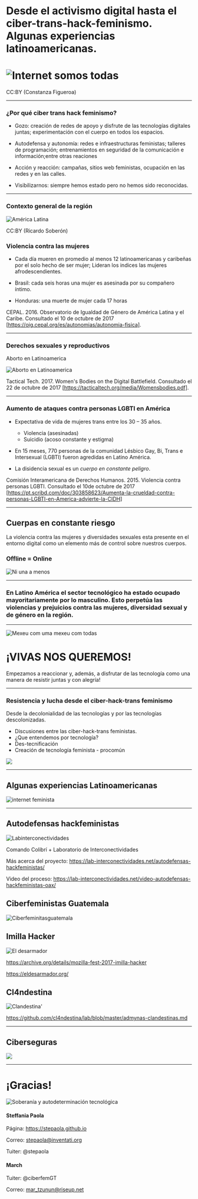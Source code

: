 # Desde el activismo digital hasta el ciber-trans-hack-feminismo. Algunas experiencias latinoamericanas.

# ![Internet somos todas](https://i.imgur.com/6EudOD0.jpg)
CC:BY (Constanza Figueroa)

---

### ¿Por qué ciber trans hack feminismo?

* Gozo: creación de redes de apoyo y disfrute de las tecnologías digitales juntas; experimentación con el cuerpo en todos los espacios.

* Autodefensa y autonomía: redes e infraestructuras feministas; talleres de programación; entrenamientos en seguridad de la comunicación e información;entre otras reaciones

* Acción y reacción: campañas, sitios web feministas, ocupación en las redes y en las calles.

* Visibilizarnos: siempre hemos estado pero no hemos sido reconocidas. 
 
---

### Contexto general de la región
![América Latina](http://1.bp.blogspot.com/-CP0p5BLyHFU/TbXWQ_-6zVI/AAAAAAAAGEc/IAq7tEgRbDo/s1600/america-latina.jpg)

CC:BY (Ricardo Soberón)


### Violencia contra las mujeres

- Cada día mueren en promedio al menos 12 latinoamericanas y caribeñas por el solo hecho de ser mujer; Lideran los indices las mujeres afrodescendientes.

- Brasil: cada seis horas una mujer es asesinada por su compañero íntimo.

- Honduras: una muerte de mujer cada 17 horas


CEPAL. 2016. Observatorio de Igualdad de Género de América Latina y el Caribe. Consultado el 10 de octubre de 2017 [https://oig.cepal.org/es/autonomias/autonomia-fisica].


---

### Derechos sexuales y reproductivos

Aborto en Latinoamerica

![Aborto en Latinoamerica](https://i.imgur.com/C5GYzgP.png)



Tactical Tech. 2017. Women's Bodies on the Digital Battlefield. Consultado el 22 de octubre de 2017 [https://tacticaltech.org/media/Womensbodies.pdf].

---

### Aumento de ataques contra personas LGBTI en América

- Expectativa de vida de mujeres trans entre los 30 – 35 años.
    - Violencia (asesinadas)
    - Suicidio (acoso constante y estigma)

- En 15 meses, 770 personas de la comunidad Lésbico Gay, Bi, Trans e Intersexual (LGBTI) fueron agredidas en Latino América.

- La disidencia sexual es un *cuerpo en constante peligro*. 

Comisión Interamericana de Derechos Humanos. 2015. Violencia contra personas LGBTI. Consultado el 10de octubre de 2017 [https://pt.scribd.com/doc/303858623/Aumenta-la-crueldad-contra-personas-LGBTI-en-America-advierte-la-CIDH]


---


## Cuerpas en constante riesgo

La violencia contra las mujeres y diversidades sexuales esta presente en el entorno digital como un elemento más de control sobre nuestros cuerpos.


### Offline = Online


![Ni una a menos](https://ichef-1.bbci.co.uk/news/624/cpsprodpb/108B4/production/_92446776_gettyimages-589317408.jpg)


---


### En Latino América el sector tecnológico ha estado ocupado mayoritariamente por lo masculino. Esto perpetúa las violencias y prejuicios contra las mujeres, diversidad sexual y de género en la región. 


---

![Mexeu com uma mexeu com todas](https://media1.giphy.com/media/3og0IEk1Eo8LyC7qJa/giphy.gif)

# ¡VIVAS NOS QUEREMOS!
Empezamos a reaccionar y, además, a disfrutar de las tecnología como una manera de resistir juntas y con alegría!

---
### Resistencia y lucha desde el ciber-hack-trans feminismo

Desde la decolonialidad de las tecnologías y por las tecnologías descolonizadas.

- Discusiones entre las ciber-hack-trans feministas. 
- ¿Que entendemos por tecnología?
- Des-tecnificación
- Creación de tecnología feminista - procomún
 
![](https://media.giphy.com/media/8j5JJMCY0ViuY/giphy.gif)


---

## Algunas experiencias Latinoamericanas

![internet feminista](https://eldesarmador.org/theme/img/principiosfeministas07.jpg)

---
## Autodefensas hackfeministas


![Labinterconectividades](https://lab-interconectividades.net/wp-content/uploads/sites/20/2017/10/frame-taller-autodefensas-hackfeministas-oax-04.png)

Comando Colibrí + Laboratorio de Interconectividades

Más acerca del proyecto: https://lab-interconectividades.net/autodefensas-hackfeministas/

Video del proceso: https://lab-interconectividades.net/video-autodefensas-hackfeministas-oax/



## Ciberfeministas Guatemala

![Ciberfeminitasguatemala](https://ceppas.org.gt/media/images/pictures/ciberfeministasgt_big.png)


## Imilla Hacker 

![El desarmador](https://eldesarmador.org/theme/img/nuevo-logo-cool.png)


https://archive.org/details/mozilla-fest-2017-imilla-hacker

https://eldesarmador.org/


## Cl4ndestina

![Clandestina'](https://camo.githubusercontent.com/ed5916d2f35497ee679e4b7d67ed5012b08e08c0/68747470733a2f2f692e696d6775722e636f6d2f46705849456a562e6a7067)

https://github.com/cl4ndestina/lab/blob/master/admynas-clandestinas.md

---
## Ciberseguras

![](https://pbs.twimg.com/tweet_video_thumb/DCddxZ3VoAAzkMS.jpg)

---

# ¡Gracias!

 ![Soberanía y autodeterminación tecnológica](https://media.giphy.com/media/l0MYvqais2XElWrOU/giphy.gif)


#### Steffania Paola 
Página: https://stepaola.github.io

Correo: stepaola@inventati.org

Tuiter: @stepaola


#### March 
Tuiter: @ciberfemGT

Correo: mar_tzunun@riseup.net

